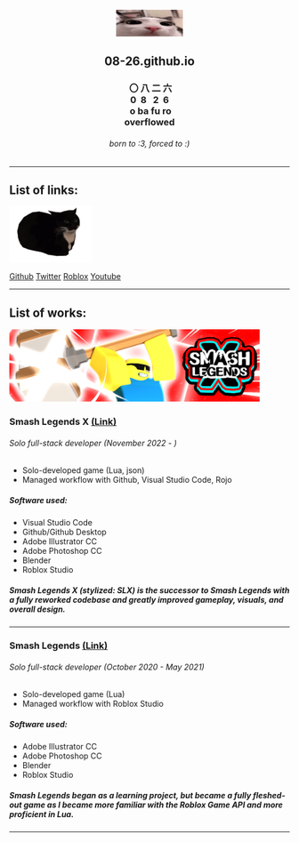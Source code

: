 [<center><img src="Images/plink.gif" width="120"/></center>](plink)

## <center> 08-26.github.io </center>

### <center> &nbsp;〇&nbsp;八&nbsp;二&nbsp;六 <br>0&nbsp;&nbsp;8&nbsp;&nbsp;&nbsp;2&nbsp;&nbsp;6 <br>&nbsp;o ba fu ro <br> overflowed </center>

###### <center> born to :3, forced to :<zero-width space>)

---

## List of links:

[<img src="Images/uni-fast.gif" width="150"/>](unifast)


[Github](https://github.com/08-26)
[Twitter](https://twitter.com/ovarflowed)
[Roblox](https://www.roblox.com/users/24103210/profile)
[Youtube](https://www.youtube.com/@ovarflowed)

---

## List of works:

[<img src="Images/slxthumb.png" width="450"/>](slxthumb)


### Smash Legends X [(Link)](https://www.roblox.com/games/11586481578/)

###### Solo full-stack developer <i>(November 2022 - )</i>

- Solo-developed game (Lua, json)
- Managed workflow with Github, Visual Studio Code, Rojo

##### Software used:

- Visual Studio Code
- Github/Github Desktop
- Adobe Illustrator CC
- Adobe Photoshop CC
- Blender
- Roblox Studio

##### *Smash Legends X (stylized: SLX)* is the successor to *Smash Legends* with a fully reworked codebase and greatly improved gameplay, visuals, and overall design.

---

### Smash Legends [(Link)](https://www.roblox.com/games/5630129588/)

###### Solo full-stack developer <i>(October 2020 - May 2021)</i>

- Solo-developed game (Lua)
- Managed workflow with Roblox Studio

##### Software used:

- Adobe Illustrator CC
- Adobe Photoshop CC
- Blender
- Roblox Studio

##### *Smash Legends* began as a learning project, but became a fully fleshed-out game as I became more familiar with the Roblox Game API and more proficient in Lua.

---